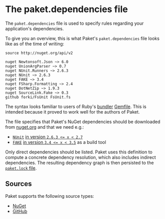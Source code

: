 # The paket.dependencies file

The `paket.dependencies` file is used to specify rules regarding your application's dependencies.

To give you an overview, this is what Paket's `paket.dependencies` file looks like as of the time of writing:

    source http://nuget.org/api/v2

    nuget Newtonsoft.Json ~> 6.0
    nuget UnionArgParser ~> 0.7
    nuget NUnit.Runners ~> 2.6.3
    nuget NUnit ~> 2.6.3
    nuget FAKE ~> 3.4
    nuget FSharp.Formatting ~> 2.4
    nuget DotNetZip ~> 1.9.3
    nuget SourceLink.Fake ~> 0.3
    github forki/FsUnit FsUnit.fs

The syntax looks familiar to users of Ruby's [bundler](http://bundler.io/) [Gemfile](http://bundler.io/gemfile.html). This is intended because it proved to work well for the authors of Paket.

The file specifies that Paket's NuGet dependencies should be downloaded from [nuget.org](http://www.nuget.org) and that we need e.g.: 

  * [`NUnit`](http://www.nunit.org/) [in version `2.6.3 <= x < 2.7`](nuget-dependencies.html#pessimistic-version-constraint)
  * [`FAKE`](http://fsharp.github.io/FAKE/) [in version `3.4 <= x < 3.5`](nuget-dependencies.html#pessimistic-version-constraint) as a build tool

Only direct dependencies should be listed. Paket uses this definition to compute a concrete dependency resolution, which also includes indirect dependencies. The resulting dependency graph is then persisted to the [`paket.lock` file](lock-file.html).

## Sources

Paket supports the following source types:

* [NuGet](nuget-dependencies.html)
* [GitHub](github-dependencies.html)